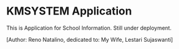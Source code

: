 # KMSYSTEM Application

This is Application for School Information. Still under deployment.

[Author: Reno Natalino, dedicated to: My Wife, Lestari Sujaswanti]
